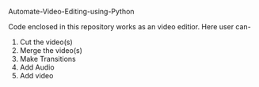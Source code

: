  Automate-Video-Editing-using-Python

Code enclosed in this repository works as an video editior. Here user can-
1. Cut the video(s)
2. Merge the video(s)
3. Make Transitions
4. Add Audio
5. Add video
